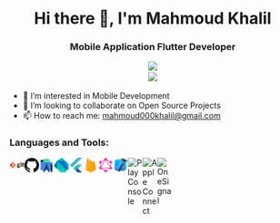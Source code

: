 <h1 align="center">Hi there 👋, I'm Mahmoud Khalil</h1>
<h3 align="center">Mobile Application Flutter Developer</h3>
<p align="center">
  <img src="https://readme-typing-svg.herokuapp.com?center=true&vCenter=true&lines=Welcome+to+my+GitHub+Profile+🧑‍💻;" />
  <br>
  <img src="https://readme-typing-svg.herokuapp.com?center=true&vCenter=true&lines=What+I+made+private+was+my+greatest+achievement;&pause=3000" />
</p>






- 👀 I’m interested in Mobile Development
- 💞️ I’m looking to collaborate on Open Source Projects
- 📫 How to reach me: mahmoud000khalil@gmail.com

<!---
M0o0dy/M0o0dy is a ✨ special ✨ repository because its `README.md` (this file) appears on your GitHub profile.
You can click the Preview link to take a look at your changes.
--->
### Languages and Tools:
[<img align="left" alt="Git" width="26px" src="https://raw.githubusercontent.com/github/explore/80688e429a7d4ef2fca1e82350fe8e3517d3494d/topics/git/git.png" />]()
[<img align="left" alt="GitHub" width="26px" src="https://raw.githubusercontent.com/github/explore/78df643247d429f6cc873026c0622819ad797942/topics/github/github.png" />]()
[<img align="left" alt="Android Studio" width="26px" src="https://raw.githubusercontent.com/devicons/devicon/1119b9f84c0290e0f0b38982099a2bd027a48bf1/icons/androidstudio/androidstudio-original.svg" />]()
[<img align="left" alt="Dart" width="26px" src="https://raw.githubusercontent.com/devicons/devicon/1119b9f84c0290e0f0b38982099a2bd027a48bf1/icons/dart/dart-original.svg" />]()
[<img align="left" alt="Flutter" width="26px" src="https://raw.githubusercontent.com/devicons/devicon/1119b9f84c0290e0f0b38982099a2bd027a48bf1/icons/flutter/flutter-original.svg" />]()
[<img align="left" alt="Firebase" width="26px" src="https://raw.githubusercontent.com/devicons/devicon/1119b9f84c0290e0f0b38982099a2bd027a48bf1/icons/firebase/firebase-plain.svg" />]()
[<img align="left" alt="GraphQL" width="26px" src="https://raw.githubusercontent.com/devicons/devicon/1119b9f84c0290e0f0b38982099a2bd027a48bf1/icons/graphql/graphql-plain.svg" />]()
[<img align="left" alt="Xcode" width="26px" src="https://raw.githubusercontent.com/devicons/devicon/1119b9f84c0290e0f0b38982099a2bd027a48bf1/icons/xcode/xcode-original.svg" />]()
[<img align="left" alt="Play Console" width="26px" src="[https://upload.wikimedia.org/wikipedia/commons/3/34/Google_Play_logo.svg](https://play.google.com/store/apps/details?id=com.google.android.apps.playconsole&hl=en)" />]()
[<img align="left" alt="Apple Connect" width="26px" src="[https://upload.wikimedia.org/wikipedia/commons/f/fa/Apple_logo_black.svg](https://static.wikia.nocookie.net/logopedia/images/7/74/Asc-outline-128x128_2x.png/revision/latest?cb=20210628214620)" />]()
[<img align="left" alt="OneSignal" width="26px" src="[https://cdn.worldvectorlogo.com/logos/onesignal-1.svg](https://www.outsystems.com/Forge_CW/_image.aspx/Q8LvY--6WakOw9afDCuuGUu3PKR81EI-diBaYtXrnms=/onesignal-plugin-2023-01-04%2000-00-00-2024-04-10%2011-00-01)" />]()
